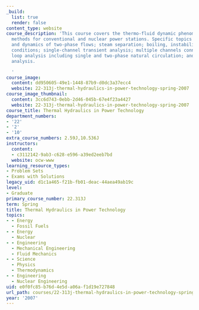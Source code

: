 ```yaml
---
_build:
  list: true
  render: false
content_type: website
course_description: 'This course covers the thermo-fluid dynamic phenomena and analysis
  methods for conventional and nuclear power stations. Specific topics include: kinematics
  and dynamics of two-phase flows; steam separation; boiling, instabilities, and critical
  conditions; single-channel transient analysis; multiple channels connected at plena;
  loop analysis including single and two-phase natural circulation; and subchannel
  analysis.

  '
course_image:
  content: dd950605-49e1-1448-87b9-d0dc3a37ecc4
  website: 22-313j-thermal-hydraulics-in-power-technology-spring-2007
course_image_thumbnail:
  content: 3cc6d743-0ebb-2d46-045b-67e4f23a4427
  website: 22-313j-thermal-hydraulics-in-power-technology-spring-2007
course_title: Thermal Hydraulics in Power Technology
department_numbers:
- '22'
- '2'
- '10'
extra_course_numbers: 2.59J,10.536J
instructors:
  content:
  - c3112142-9ab3-c628-e596-a39ed2eeb7bd
  website: ocw-www
learning_resource_types:
- Problem Sets
- Exams with Solutions
legacy_uid: d1c1a465-f21b-fb01-deac-44aea49ab19c
level:
- Graduate
primary_course_number: 22.313J
term: Spring
title: Thermal Hydraulics in Power Technology
topics:
- - Energy
  - Fossil Fuels
- - Energy
  - Nuclear
- - Engineering
  - Mechanical Engineering
  - Fluid Mechanics
- - Science
  - Physics
  - Thermodynamics
- - Engineering
  - Nuclear Engineering
uid: e0f0fc85-b76d-4e5d-a06a-f1d19e727848
url_path: courses/22-313j-thermal-hydraulics-in-power-technology-spring-2007
year: '2007'
---
```

